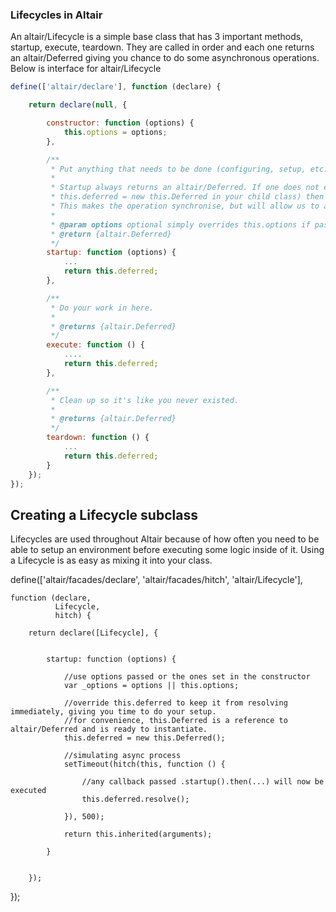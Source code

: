 ### Lifecycles in Altair

An altair/Lifecycle is a simple base class that has 3 important methods, startup, execute, teardown. They are called in
order and each one returns an altair/Deferred giving you chance to do some asynchronous operations. Below is interface
for altair/Lifecycle

```js
define(['altair/declare'], function (declare) {

    return declare(null, {

        constructor: function (options) {
            this.options = options;
        },

        /**
         * Put anything that needs to be done (configuring, setup, etc.) before your lifecycle is executed.
         *
         * Startup always returns an altair/Deferred. If one does not exist (meaning you did not set
         * this.deferred = new this.Deferred in your child class) then I will make one and resolve it immediately.
         * This makes the operation synchronise, but will allow us to always use the startup().then(... syntax.
         *
         * @param options optional simply overrides this.options if passed
         * @return {altair.Deferred}
         */
        startup: function (options) {
            ...
            return this.deferred;
        },

        /**
         * Do your work in here.
         *
         * @returns {altair.Deferred}
         */
        execute: function () {
            ....
            return this.deferred;
        },

        /**
         * Clean up so it's like you never existed.
         *
         * @returns {altair.Deferred}
         */
        teardown: function () {
            ...
            return this.deferred;
        }
    });
});

```

## Creating a Lifecycle subclass

Lifecycles are used throughout Altair because of how often you need to be able to setup an environment before executing
some logic inside of it. Using a Lifecycle is as easy as mixing it into your class.

define(['altair/facades/declare',
        'altair/facades/hitch',
        'altair/Lifecycle'],

    function (declare,
              Lifecycle,
              hitch) {

        return declare([Lifecycle], {


            startup: function (options) {

                //use options passed or the ones set in the constructor
                var _options = options || this.options;

                //override this.deferred to keep it from resolving immediately, giving you time to do your setup.
                //for convenience, this.Deferred is a reference to altair/Deferred and is ready to instantiate.
                this.deferred = new this.Deferred();

                //simulating async process
                setTimeout(hitch(this, function () {

                    //any callback passed .startup().then(...) will now be executed
                    this.deferred.resolve();

                }), 500);

                return this.inherited(arguments);

            }


        });

});
```